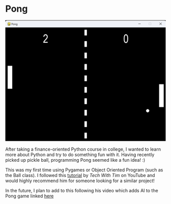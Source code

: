 # Pong

![Pong image](./PONG.png)

After taking a finance-oriented Python course in college, I wanted to learn more about Python and try to do something fun with it. Having recently picked up pickle ball, programming Pong seemed like a fun idea! :)

This was my first time using Pygames or Object Oriented Program (such as the Ball class). I followed this [tutorial](https://www.youtube.com/watch?v=vVGTZlnnX3U) by _Tech With Tim_ on YouTube and would highly recommend him for someone looking for a similar project!

In the future, I plan to add to this following his video which adds AI to the Pong game linked [here](https://www.youtube.com/watch?v=2f6TmKm7yx0)